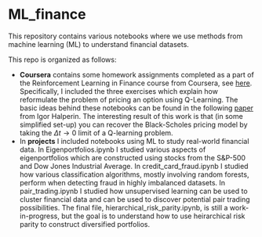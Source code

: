 # ML_finance

This repository contains various notebooks where we use methods from machine learning (ML) to understand financial datasets. 

This repo is organized as follows:

* **Coursera** contains some homework assignments completed as a part of the Reinforcement Learning in Finance course from Coursera, see <a href="https://www.coursera.org/learn/reinforcement-learning-in-finance?specialization=machine-learning-reinforcement-finance">here</a>. Specifically, I included the three exercises which explain how reformulate the problem of pricing an option using Q-Learning. The basic ideas behind these notebooks can be found in the following <a href="https://arxiv.org/pdf/1712.04609.pdf">paper</a> from Igor Halperin. The interesting result of this work is that (in some simplified set-up) you can recover the Black-Scholes pricing model by taking the $\Delta t\rightarrow 0$ limit of a Q-learning problem.
* In **projects** I included notebooks using ML to study real-world financial data. In Eigenportfolios.ipynb I studied various aspects of eigenportfolios which are constructed using stocks from the S&P-500 and Dow Jones Industrial Average. In credit_card_fraud.ipynb I studied how various classification algorithms, mostly involving random forests, perform when detecting fraud in highly imbalanced datasets. In pair_trading.ipynb I studied how unsupervised learning can be used to cluster financial data and can be used to discover potential pair trading possibilities. The final file, hierarchical_risk_parity.ipynb, is still a work-in-progress, but the goal is to understand how to use heirarchical risk parity to construct diversified portfolios.
